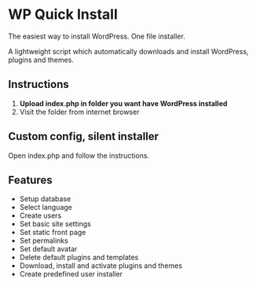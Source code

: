 WP Quick Install
================
The easiest way to install WordPress. One file installer.

A lightweight script which automatically downloads and install WordPress, plugins and themes.

Instructions
------------
 1. **Upload index.php in folder you want have WordPress installed**
 2. Visit the folder from internet browser

Custom config, silent installer
---------------------------------
Open index.php and follow the instructions.

Features
--------
 - Setup database
 - Select language
 - Create users
 - Set basic site settings
 - Set static front page
 - Set permalinks
 - Set default avatar
 - Delete default plugins and templates
 - Download, install and activate plugins and themes
 - Create predefined user installer
